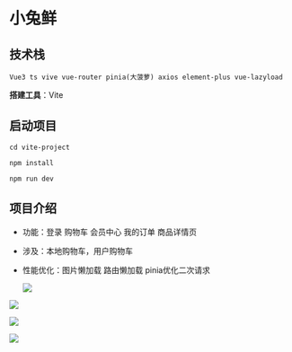 # 小兔鲜

## 技术栈

```
Vue3 ts vive vue-router pinia(大菠萝) axios element-plus vue-lazyload
```

**搭建工具**：Vite

## 启动项目

```
cd vite-project

npm install

npm run dev
```

## 项目介绍

- 功能：登录 购物车 会员中心 我的订单 商品详情页 

- 涉及：本地购物车，用户购物车 

- 性能优化：图片懒加载 路由懒加载 pinia优化二次请求

  ![](http://article.biliimg.com/bfs/article/8fd711dec102e2eefe6dc483e96bc9592cabf335.png)

![](http://article.biliimg.com/bfs/article/ab672dd1c2c14ebf0908cf8f6612ea5eced4eb78.png)

![](http://article.biliimg.com/bfs/article/18ad48b82907a730192d619a00cf1040206449d0.png)

![](http://article.biliimg.com/bfs/article/8532b6556f8ad9f208a7249a5b529044fafee4a9.png)